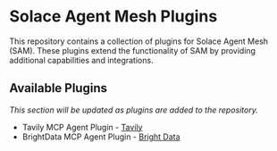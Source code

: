# Solace Agent Mesh Plugins

This repository contains a collection of plugins for Solace Agent Mesh (SAM). These plugins extend the functionality of SAM by providing additional capabilities and integrations.

## Available Plugins

*This section will be updated as plugins are added to the repository.*
- Tavily MCP Agent Plugin - [Tavily](https://www.tavily.com/)
- BrightData MCP Agent Plugin - [Bright Data](https://brightdata.com/)

